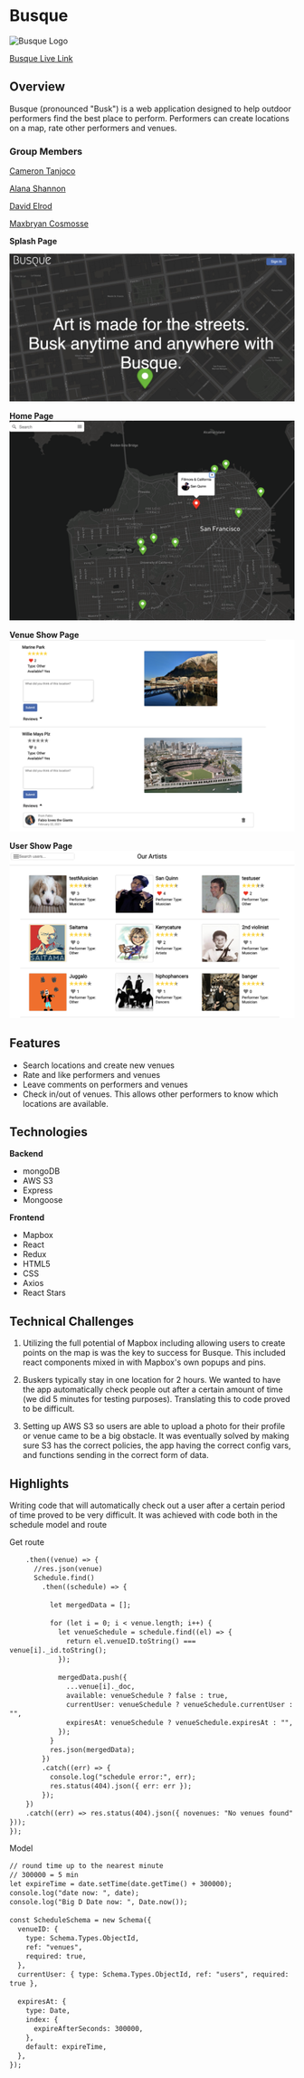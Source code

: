 # Busque

 ![Busque Logo](https://busque-dev.s3-us-west-2.amazonaws.com/cropped+logo.jpg "Optional title")


[Busque Live Link](https://busque-app.herokuapp.com/)



## Overview

Busque (pronounced "Busk") is a web application designed to help outdoor performers find the best place to perform. Performers can create locations on a map, rate other performers and venues. 

### Group Members
[Cameron Tanjoco](https://github.com/HiThereImCam)

[Alana Shannon](https://github.com/alanashannon)

[David Elrod](https://github.com/thedavidelrod)

[Maxbryan Cosmosse](https://github.com/mcosmosse)

**Splash Page**

![Splash Page](https://github.com/HiThereImCam/Busque/blob/main/frontend/public/splash%20page.png)

**Home Page**
 ![Home Page](https://github.com/HiThereImCam/Busque/blob/main/frontend/public/home_linkedin.png
 "home page")

**Venue Show Page**
![Venue Show](https://github.com/HiThereImCam/Busque/blob/main/frontend/public/venue%20show.png)

**User Show Page**
![User Show](https://github.com/HiThereImCam/Busque/blob/main/frontend/public/User%20show.png)

## Features
* Search locations and create new venues 
* Rate and like performers and venues
* Leave comments on performers and venues
* Check in/out of venues. This allows other performers to know which locations are available.



## Technologies
**Backend**
* mongoDB
* AWS S3
* Express
* Mongoose

**Frontend**
* Mapbox 
* React
* Redux
* HTML5
* CSS
* Axios
* React Stars 

## Technical Challenges
1. Utilizing the full potential of Mapbox including allowing users to create points on the map is was the key to success for Busque. This included react components mixed in with Mapbox's own popups and pins.

2. Buskers typically stay in one location for 2 hours. We wanted to have the app automatically check people out after a certain amount of time (we did 5 minutes for testing purposes). Translating this to code proved to be difficult. 

3. Setting up AWS S3 so users are able to upload a photo for their profile or venue came to be a big obstacle. It was eventually solved by making sure S3 has the correct policies, the app having the correct config vars, and functions sending in the correct form of data.

## Highlights

Writing code that will automatically check out a user after a certain period of time proved to be very difficult. It was achieved with code both in the schedule model and route

Get route
```Venue.find()
    .then((venue) => {
      //res.json(venue)
      Schedule.find()
        .then((schedule) => {
      
          let mergedData = [];

          for (let i = 0; i < venue.length; i++) {
            let venueSchedule = schedule.find((el) => {
              return el.venueID.toString() === venue[i]._id.toString();
            });

            mergedData.push({
              ...venue[i]._doc,
              available: venueSchedule ? false : true,
              currentUser: venueSchedule ? venueSchedule.currentUser : "",
              expiresAt: venueSchedule ? venueSchedule.expiresAt : "",
            });
          }
          res.json(mergedData);
        })
        .catch((err) => {
          console.log("schedule error:", err);
          res.status(404).json({ err: err });
        });
    })
    .catch((err) => res.status(404).json({ novenues: "No venues found" }));
});
```
Model
``` let date = new Date();
// round time up to the nearest minute
// 300000 = 5 min
let expireTime = date.setTime(date.getTime() + 300000);
console.log("date now: ", date);
console.log("Big D Date now: ", Date.now());

const ScheduleSchema = new Schema({
  venueID: {
    type: Schema.Types.ObjectId,
    ref: "venues",
    required: true,
  },
  currentUser: { type: Schema.Types.ObjectId, ref: "users", required: true },

  expiresAt: {
    type: Date,
    index: {
      expireAfterSeconds: 300000,
    },
    default: expireTime,
  },
});
 ```
 
 
 
 


